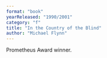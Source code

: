 ```yaml
---
format: "book"
yearReleased: "1990/2001"
category: "f"
title: "In the Country of the Blind"
author: "Michael Flynn"
---
```

 Prometheus Award winner.
  